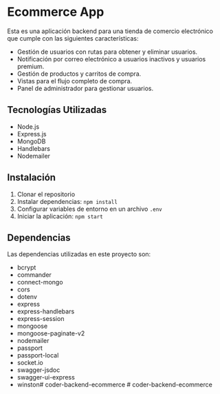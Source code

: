# Ecommerce App

Esta es una aplicación backend para una tienda de comercio electrónico que cumple con las siguientes características:

- Gestión de usuarios con rutas para obtener y eliminar usuarios.
- Notificación por correo electrónico a usuarios inactivos y usuarios premium.
- Gestión de productos y carritos de compra.
- Vistas para el flujo completo de compra.
- Panel de administrador para gestionar usuarios.

## Tecnologías Utilizadas

- Node.js
- Express.js
- MongoDB
- Handlebars
- Nodemailer

## Instalación

1. Clonar el repositorio
2. Instalar dependencias: `npm install`
3. Configurar variables de entorno en un archivo `.env`
4. Iniciar la aplicación: `npm start`

## Dependencias

Las dependencias utilizadas en este proyecto son:

- bcrypt
- commander
- connect-mongo
- cors
- dotenv
- express
- express-handlebars
- express-session
- mongoose
- mongoose-paginate-v2
- nodemailer
- passport
- passport-local
- socket.io
- swagger-jsdoc
- swagger-ui-express
- winston#   c o d e r - b a c k e n d - e c o m m e r c e  
 #   c o d e r - b a c k e n d - e c o m m e r c e  
 